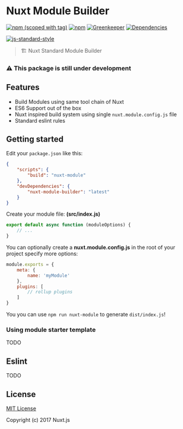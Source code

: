 # Nuxt Module Builder
[![npm (scoped with tag)](https://img.shields.io/npm/v/nuxt-module-kit/latest.svg?style=flat-square)](https://npmjs.com/package/nuxt-module-kit)
[![npm](https://img.shields.io/npm/dt/nuxt-module-kit.svg?style=flat-square)](https://npmjs.com/package/nuxt-module-kit)
[![Greenkeeper](https://img.shields.io/badge/greenkeepr-enabled-green.svg?style=flat-square)](https://greenkeeper.io/)
[![Dependencies](https://david-dm.org/nuxt/module-kit/status.svg?style=flat-square)](https://david-dm.org/nuxt/module-kit)
   
[![js-standard-style](https://cdn.rawgit.com/standard/standard/master/badge.svg)](http://standardjs.com)

> 🏗️ Nuxt Standard Module Builder

### ⚠️ This package is still under development

## Features
- Build Modules using same tool chain of Nuxt
- ES6 Support out of the box
- Nuxt inspired build system using single `nuxt.module.config.js` file
- Standard eslint rules

## Getting started

Edit your `package.json` like this:

```json
{
    "scripts": {
        "build": "nuxt-module"
    },
    "devDependencies": {
        "nuxt-module-builder": "latest"
    }
}
```

Create your module file: **(src/index.js)**

```js
export default async function (moduleOptions) {
    // ...
}
```

You can optionally create a **nuxt.module.config.js** in the root of your project specify more options:

```js
module.exports = {
    meta: {
        name: 'myModule'
    },
    plugins: [
        // rollup plugins
    ]
}
```

You you can use `npm run nuxt-module` to generate `dist/index.js`!

### Using module starter template
TODO

## Eslint
TODO

## License

[MIT License](./LICENSE)

Copyright (c) 2017 Nuxt.js